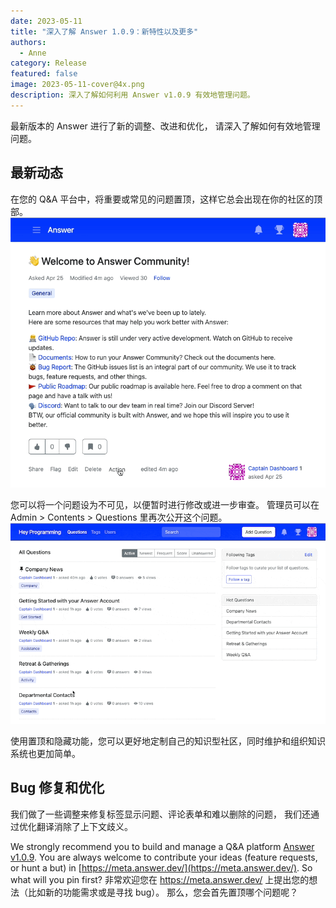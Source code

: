```yaml
---
date: 2023-05-11
title: "深入了解 Answer 1.0.9：新特性以及更多"
authors:
  - Anne
category: Release
featured: false
image: 2023-05-11-cover@4x.png
description: 深入了解如何利用 Answer v1.0.9 有效地管理问题。
---
```


最新版本的 Answer 进行了新的调整、改进和优化， 请深入了解如何有效地管理问题。

## 最新动态
在您的 Q&A 平台中，将重要或常见的问题置顶，这样它总会出现在你的社区的顶部。 ![在 Answer 中置顶问题](1.0.9release1.gif)

您可以将一个问题设为不可见，以便暂时进行修改或进一步审查。 管理员可以在 Admin > Contents > Questions 里再次公开这个问题。 ![隐藏问题](1.0.9release2.gif)

使用置顶和隐藏功能，您可以更好地定制自己的知识型社区，同时维护和组织知识系统也更加简单。

## Bug 修复和优化
我们做了一些调整来修复标签显示问题、评论表单和难以删除的问题， 我们还通过优化翻译消除了上下文歧义。


We strongly recommend you to build and manage a Q&A platform [Answer v1.0.9](https://github.com/apache/answer/releases/tag/v1.0.9). You are always welcome to contribute your ideas (feature requests, or hunt a but) in [https://meta.answer.dev/](https://meta.answer.dev/). So what will you pin first? 非常欢迎您在 https://meta.answer.dev/ 上提出您的想法（比如新的功能需求或是寻找 bug）。 那么，您会首先置顶哪个问题呢？
